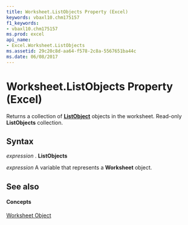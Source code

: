 ```yaml
---
title: Worksheet.ListObjects Property (Excel)
keywords: vbaxl10.chm175157
f1_keywords:
- vbaxl10.chm175157
ms.prod: excel
api_name:
- Excel.Worksheet.ListObjects
ms.assetid: 29c20c8d-aa64-f578-2c8a-5567651ba44c
ms.date: 06/08/2017
---
```



# Worksheet.ListObjects Property (Excel)

Returns a collection of **[ListObject](listobject-object-excel.md)** objects in the worksheet. Read-only **ListObjects** collection.


## Syntax

 _expression_ . **ListObjects**

 _expression_ A variable that represents a **Worksheet** object.


## See also


#### Concepts


[Worksheet Object](worksheet-object-excel.md)

